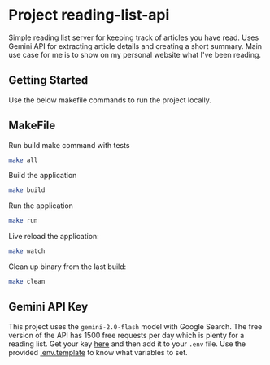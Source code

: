 # Project reading-list-api

Simple reading list server for keeping track of articles you have read. Uses Gemini API for extracting article details and creating a short summary. Main use case for me is to show on my personal website what I've been reading.

## Getting Started

Use the below makefile commands to run the project locally.

## MakeFile

Run build make command with tests
```bash
make all
```

Build the application
```bash
make build
```

Run the application
```bash
make run
```

Live reload the application:
```bash
make watch
```

Clean up binary from the last build:
```bash
make clean
```

## Gemini API Key

This project uses the `gemini-2.0-flash` model with Google Search. The free version of the API has 1500 free requests per day which is plenty for a reading list. Get your key [here](https://ai.google.dev/gemini-api/docs/api-key) and then add it to your `.env` file. Use the provided [.env.template](./.env.template) to know what variables to set.

